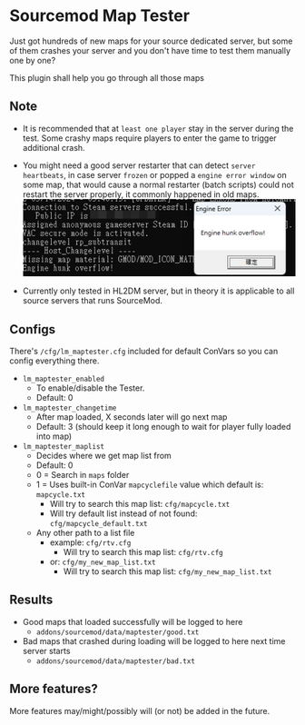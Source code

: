 Sourcemod Map Tester
=====

Just got hundreds of new maps for your source dedicated server, but some of them crashes your server and you don't have time to test them manually one by one?

This plugin shall help you go through all those maps

Note
-----

* It is recommended that at `least one player` stay in the server during the test. Some crashy maps require players to enter the game to trigger additional crash.

* You might need a good server restarter that can detect `server heartbeats`, in case server `frozen` or popped a `engine error window` on some map, that would cause a normal restarter (batch scripts) could not restart the server properly, it commonly happened in old maps.
![Engine Error](https://github.com/lazycatx64/sm_MapTester/blob/47b51fdfc4aedcaf7d2f61d3ec601d1b47e2e019/engineerror.png)
* Currently only tested in HL2DM server, but in theory it is applicable to all source servers that runs SourceMod.

Configs
-----

There's `/cfg/lm_maptester.cfg` included for default ConVars so you can config everything there.

* `lm_maptester_enabled`
  * To enable/disable the Tester.
  * Default: 0
* `lm_maptester_changetime`
  * After map loaded, X seconds later will go next map
  * Default: 3 (should keep it long enough to wait for player fully loaded into map)
* `lm_maptester_maplist`
  * Decides where we get map list from
  * Default: 0
  * 0 = Search in `maps` folder
  * 1 = Uses built-in ConVar `mapcyclefile` value which default is: `mapcycle.txt`
    * Will try to search this map list: `cfg/mapcycle.txt`
    * Will try default list instead of not found: `cfg/mapcycle_default.txt`
  * Any other path to a list file
    * example: `cfg/rtv.cfg`
      * Will try to search this map list: `cfg/rtv.cfg`
    * or: `cfg/my_new_map_list.txt`
      * Will try to search this map list: `cfg/my_new_map_list.txt`

Results
-----

* Good maps that loaded successfully will be logged to here
  * `addons/sourcemod/data/maptester/good.txt`
* Bad maps that crashed during loading will be logged to here next time server starts
  * `addons/sourcemod/data/maptester/bad.txt`

More features?
-----

More features may/might/possibly will (or not) be added in the future.
